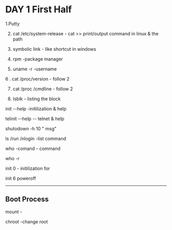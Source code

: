 # DAY 1 First Half

1.Putty 

2. cat /etc/system-release - cat >> print/output command in linux & the path 

3. symbolic link - like shortcut in windows 

4. rpm  -package manager 

5. uname -r  -username 

6 . cat /proc/version  - follow 2

7. cat /proc /cmdline  - follow 2 

8. lsblk  - listing the block

init --help  -initilization & help 

telinit --help   -- telnet & help 

shutodown -h 10 " msg"


ls /run /nlogin  -list command 


who -comand  - command 


who -r  

init 0      - initilization for 

init 6 poweroff 


----------------------
Boot Process 
----------------------

mount - 

chroot -change root 

